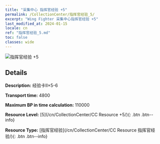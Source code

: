 ```yaml
---
title: "采集中心 指挥官经验 +5"
permalink: /CollectionCenter/指挥官经验_5/
excerpt: "Wing Fighter 采集中心指挥官经验 +5"
last_modified_at: 2024-01-15
locale: cn
ref: "指挥官经验_5.md"
toc: false
classes: wide
---
```



![指挥官经验 +5](/images/cc/CC_Pilot_EXP_Card_5.png)

## Details

  **Description:** 经验卡II×5-6

  **Transport time:** 4800

  **Maximum BP in time calculation:** 110000

  **Resource Level:** [5](/cn/CollectionCenter/CC Resource +5/){: .btn .btn--info}

  **Resource Type:** [指挥官经验](/cn/CollectionCenter/CC Resource 指挥官经验/){: .btn .btn--info}


